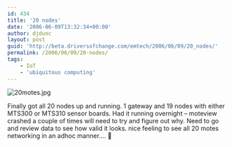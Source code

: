 ```yaml
---
id: 434
title: '20 nodes'
date: '2006-06-09T13:32:34+00:00'
author: djdunc
layout: post
guid: 'http://beta.driversofchange.com/emtech/2006/06/09/20_nodes/'
permalink: /2006/06/09/20-nodes/
tags:
    - IoT
    - 'ubiquitous computing'
---
```


![20motes.jpg](https://i0.wp.com/www.driversofchange.com/wp-content/uploads/mt-old/emtech/images/20motes.jpg?w=500) 

Finally got all 20 nodes up and running. 1 gateway and 19 nodes with either MTS300 or MTS310 sensor boards. Had it running overnight – moteview crashed a couple of times will need to try and figure out why. Need to go and review data to see how valid it looks. nice feeling to see all 20 motes networking in an adhoc manner…. 🙂